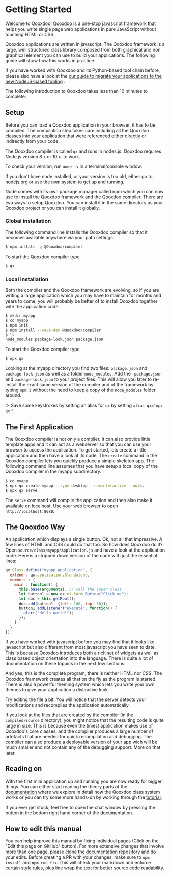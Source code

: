 # Getting Started

Welcome to Qooxdoo! Qooxdoo is a one-stop javascript framework that
helps you write single page web applications in pure JavaScript
without touching HTML or CSS.

Qooxdoo applications are written in javascript. The Qooxdoo framework
is a large, well structured class library composed from both graphical
and non graphical element you can use to build your applications. The
following guide will show how this works in practice.

If you have worked with Qooxdoo and its Python-based tool chain
before, please also have a look at the [our guide to migrate your
applications to the new NodeJS-based tooling](development/compiler/migration.md)
  .

The following introduction to Qooxdoo takes less than 10 minutes to
complete.

## Setup

Before you can load a Qooxdoo application in your browser, it has to
be compiled. The compilation step takes care including all the Qooxdoo
classes into your application that were referenced either directly or
indirectly from your code.

The Qooxdoo compiler is called `qx` and runs in nodes.js. Qooxdoo
requires Node.js version 8.x or 10.x. to work.

To check your version, run `node -v` in a terminal/console window.

If you don't have node installed, or your version is too old, either
go to [nodejs.org](https://nodejs.org) or use the [nvm system](https://github.com/nvm-sh/nvm)
   to get up and running.

Node comes with its own package manager called npm which you can now
use to install the Qooxdoo framework and the Qooxdoo compiler. There
are two ways to setup Qooxdoo. You can install it in the same
directory as your Qooxdoo project or you can install it globally.

### Global installation

The following command line installs the Qooxdoo compiler so that it
becomes available anywhere via your path settings.

```bash
$ npm install -g @Qooxdoo/compiler
```

To start the Qooxdoo compiler type

```bash
$ qx
```

### Local Installation

Both the compiler and the Qooxdoo framework are evolving, so if you
are writing a large application which you may have to maintain for
months and years to come, you will probably be better of to install
Qooxdoo together with the application code.

```bash
$ mkdir myapp
$ cd myapp
$ npm init
$ npm install --save-dev @Qooxdoo/compiler
$ ls
node_modules package-lock.json package.json
```

To start the Qooxdoo compiler type

```bash
$ npx qx
```

Looking at the myapp directory you find two files: `package.json` and `
  package-lock.json` as well as a folder `node_modules`. Add the `
package.json` and `package-lock.json` to your project files. This will
allow you later to re-install the exact same version of the compiler
and of the framework by typing `npm i` without the need to keep a copy
of the `node_modules` folder around.

!> Save some keystrokes by setting an alias for `qx` by setting `alias
qx='npx qx'`!

## The First Application

The Qooxdoo compiler is not only a compiler. It can also provide
little template apps and it can act as a webserver so that you can use
your browser to access the application. To get started, lets create a
little application and then have a look at its code. The `create`
command in the Qooxdoo compiler lets you quickly produce a simple
skeleton app. The following command line assumes that you have setup a
local copy of the Qooxdoo compiler in the myapp subdirectory.

```bash
$ cd myapp
$ npx qx create myapp --type desktop --noninteractive --out=.
$ npx qx serve
```

The `serve` command will compile the application and then also make it
available on localhost. Use your web browser to open `
http://localhost:8080`.

## The Qooxdoo Way

An application which displays a single button. Ok, not all that
impressive. A few lines of HTML and CSS could do that too. So how does
Qooxdoo do it? Open `source/class/myapp/Application.js` and have a
look at the application code. Here is a stripped down version of the
code with just the essential lines:

```javascript
qx.Class.define("myapp.Application", {
  extend : qx.application.Standalone,
  members : {
    main : function() {
      this.base(arguments); // call the super class
      let button1 = new qx.ui.form.Button("Click me");
      let doc = this.getRoot();
      doc.add(button1, {left: 100, top: 50});
      button1.addListener("execute", function() {
        alert("Hello World!");
      });
    }
  }
});
```

If you have worked with javascript before you may find that it looks
like javascript but also different from most javascript you have seen
to date. This is because Qooxdoo introduces both a rich set of widgets
as well as class based object orientation into the language. There is
quite a lot of documentation on these toppics in the next few
sections.

And yes, this is the complete program, there is neither HTML nor CSS.
The Qooxdoo framework creates all that on the fly as the program is
started. There is also a powerful theming system which lets you write
your own themes to give your application a distinctive look.

Try editing the file a bit. You will notice that the server detects
your modifications and recompiles the application automatically.

If you look at the files that are created by the compiler (in the `
compiled/source` directory),  you might notice that the resulting code
is quite large in size. This is because even the tiniest application
makes use of Qooxdoo's core classes, and the compiler produces a large
number of artefacts that are needed for quick recompilation and
debugging. The compiler can also produce a deployable version of your
app wich will be much smaller and not contain any of the debugging
support. More on that later.

## Reading on

With the first mini application up and running you are now ready for
bigger things. You can either start reading the theory parts of the  
[documentation](contents.md) where we explore in detail how the
Qooxdoo class system works or you can try some more hands-on by
working through the [tutorial](tutorial/).

If you ever get stuck, feel free to open the chat window by pressing
the button in the bottom right hand corner of the documentation.

## How to edit this manual

You can help improve this manual by fixing individual pages (Click on
the "Edit this page on GitHub" button). For more extensive changes
that involve more than one page, please clone [the documentation
repository](https://github.com/Qooxdoo/documentation) and do your
edits. Before creating a PR with your changes, make sure to `npm
install` and `npm run fix`. This will check your markdown and enforce
certain style rules, plus line wrap the text for better source code
readability.
